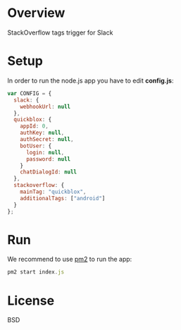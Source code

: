 # Overview
StackOverflow tags trigger for Slack

# Setup
In order to run the node.js app you have to edit **config.js**:

```javascript
var CONFIG = {
  slack: {
    webhookUrl: null
  },
  quickblox: {
    appId: 0,
    authKey: null,
    authSecret: null,
    botUser: {
      login: null,
      password: null
    }
    chatDialogId: null
  },
  stackoverflow: {
    mainTag: "quickblox",
    additionalTags: ["android"]
  }
};
```

# Run
We recommend to use [pm2](https://github.com/Unitech/pm2) to run the app:

```javascript
pm2 start index.js
```

# License

BSD
